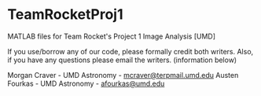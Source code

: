# TeamRocketProj1
MATLAB files for Team Rocket's Project 1 Image Analysis [UMD]

If you use/borrow any of our code, please formally credit both writers. Also, if you have any questions please email the writers. (information below)

Morgan Craver - UMD Astronomy - mcraver@terpmail.umd.edu
Austen Fourkas - UMD Astronomy - afourkas@umd.edu
